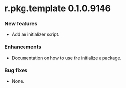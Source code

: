 # r.pkg.template 0.1.0.9146

### New features

* Add an initializer script.

### Enhancements

* Documentation on how to use the initialize a package.

### Bug fixes

* None.